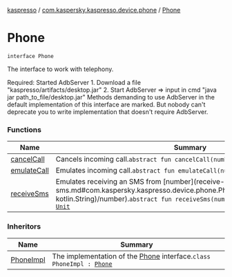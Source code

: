 [kaspresso](../../index.md) / [com.kaspersky.kaspresso.device.phone](../index.md) / [Phone](./index.md)

# Phone

`interface Phone`

The interface to work with telephony.

Required: Started AdbServer
    1. Download a file "kaspresso/artifacts/desktop.jar"
    2. Start AdbServer =&gt; input in cmd "java jar path_to_file/desktop.jar"
Methods demanding to use AdbServer in the default implementation of this interface are marked.
    But nobody can't deprecate you to write implementation that doesn't require AdbServer.

### Functions

| Name | Summary |
|---|---|
| [cancelCall](cancel-call.md) | Cancels incoming call.`abstract fun cancelCall(number: `[`String`](https://kotlinlang.org/api/latest/jvm/stdlib/kotlin/-string/index.html)`): `[`Unit`](https://kotlinlang.org/api/latest/jvm/stdlib/kotlin/-unit/index.html) |
| [emulateCall](emulate-call.md) | Emulates incoming call.`abstract fun emulateCall(number: `[`String`](https://kotlinlang.org/api/latest/jvm/stdlib/kotlin/-string/index.html)`): `[`Unit`](https://kotlinlang.org/api/latest/jvm/stdlib/kotlin/-unit/index.html) |
| [receiveSms](receive-sms.md) | Emulates receiving an SMS from [number](receive-sms.md#com.kaspersky.kaspresso.device.phone.Phone$receiveSms(kotlin.String, kotlin.String)/number).`abstract fun receiveSms(number: `[`String`](https://kotlinlang.org/api/latest/jvm/stdlib/kotlin/-string/index.html)`, text: `[`String`](https://kotlinlang.org/api/latest/jvm/stdlib/kotlin/-string/index.html)`): `[`Unit`](https://kotlinlang.org/api/latest/jvm/stdlib/kotlin/-unit/index.html) |

### Inheritors

| Name | Summary |
|---|---|
| [PhoneImpl](../-phone-impl/index.md) | The implementation of the [Phone](./index.md) interface.`class PhoneImpl : `[`Phone`](./index.md) |
